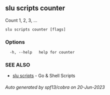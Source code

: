 ## slu scripts counter

Count 1, 2, 3, ...

```
slu scripts counter [flags]
```

### Options

```
  -h, --help   help for counter
```

### SEE ALSO

* [slu scripts](slu_scripts.md)	 - Go & Shell Scripts

###### Auto generated by spf13/cobra on 20-Jun-2023
